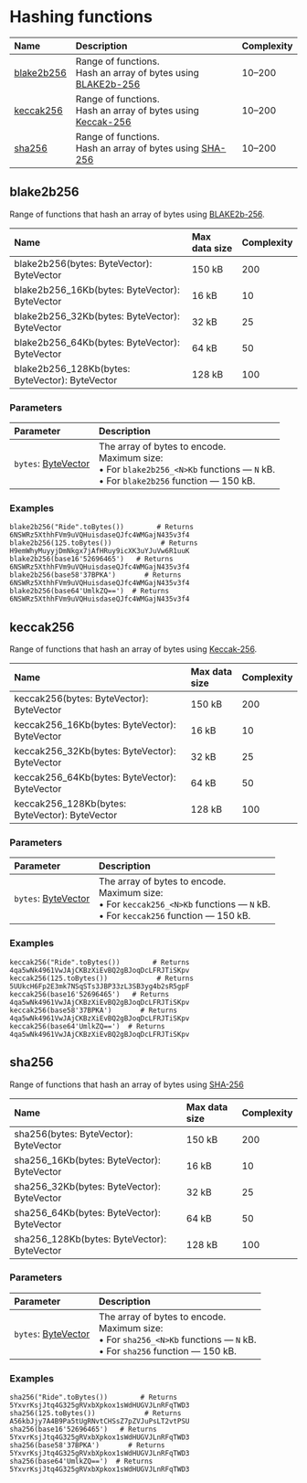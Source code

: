 # Hashing functions

| Name | Description | Complexity |
| :--- | :--- | :--- |
| [blake2b256](#blake2b256) | Range of functions.<br>Hash an array of bytes using [BLAKE2b-256](https://en.wikipedia.org/wiki/BLAKE_%28hash_function%29) | 10–200 |
| [keccak256](#keccak256) | Range of functions.<br>Hash an array of bytes using [Keccak-256](https://keccak.team/files/Keccak-submission-3.pdf) | 10–200 |
| [sha256](#sha256) | Range of functions.<br>Hash an array of bytes using [SHA-256](https://en.wikipedia.org/wiki/SHA-2) | 10–200 |

## blake2b256

Range of functions that hash an array of bytes using [BLAKE2b-256](https://en.wikipedia.org/wiki/BLAKE_%28hash_function%29).

| Name | Max data size | Complexity |
|:---| :--- | :--- |
| blake2b256(bytes: ByteVector): ByteVector | 150 kB | 200 |
| blake2b256_16Kb(bytes: ByteVector): ByteVector | 16 kB | 10 |
| blake2b256_32Kb(bytes: ByteVector): ByteVector | 32 kB | 25 |
| blake2b256_64Kb(bytes: ByteVector): ByteVector | 64 kB | 50 |
| blake2b256_128Kb(bytes: ByteVector): ByteVector | 128 kB | 100 |

### Parameters

| Parameter | Description |
| :--- | :--- |
| `bytes`: [ByteVector](/en/ride/data-types/byte-vector) | The array of bytes to encode.<br>Maximum size:<br>• For `blake2b256_<N>Kb` functions — `N` kB.<br>• For `blake2b256` function — 150 kB. |

### Examples

```ride
blake2b256("Ride".toBytes())        # Returns 6NSWRz5XthhFVm9uVQHuisdaseQJfc4WMGajN435v3f4
blake2b256(125.toBytes())            # Returns H9emWhyMuyyjDmNkgx7jAfHRuy9icXK3uYJuVw6R1uuK
blake2b256(base16'52696465')   # Returns 6NSWRz5XthhFVm9uVQHuisdaseQJfc4WMGajN435v3f4
blake2b256(base58'37BPKA')       # Returns 6NSWRz5XthhFVm9uVQHuisdaseQJfc4WMGajN435v3f4
blake2b256(base64'UmlkZQ==')  # Returns 6NSWRz5XthhFVm9uVQHuisdaseQJfc4WMGajN435v3f4
```

## keccak256

Range of functions that hash an array of bytes using [Keccak-256](https://keccak.team/files/Keccak-submission-3.pdf).

| Name | Max data size | Complexity |
|:---| :--- | :--- |
| keccak256(bytes: ByteVector): ByteVector | 150 kB | 200 |
| keccak256_16Kb(bytes: ByteVector): ByteVector | 16 kB | 10 |
| keccak256_32Kb(bytes: ByteVector): ByteVector | 32 kB | 25 |
| keccak256_64Kb(bytes: ByteVector): ByteVector | 64 kB | 50 |
| keccak256_128Kb(bytes: ByteVector): ByteVector | 128 kB | 100 |

### Parameters

| Parameter | Description |
| :--- | :--- |
| `bytes`: [ByteVector](/en/ride/data-types/byte-vector) | The array of bytes to encode.<br>Maximum size:<br>• For `keccak256_<N>Kb` functions — `N` kB.<br>• For `keccak256` function — 150 kB. |

### Examples

```ride
keccak256("Ride".toBytes())        # Returns 4qa5wNk4961VwJAjCKBzXiEvBQ2gBJoqDcLFRJTiSKpv
keccak256(125.toBytes())            # Returns 5UUkcH6Fp2E3mk7NSqSTs3JBP33zL3SB3yg4b2sR5gpF
keccak256(base16'52696465')   # Returns 4qa5wNk4961VwJAjCKBzXiEvBQ2gBJoqDcLFRJTiSKpv
keccak256(base58'37BPKA')       # Returns 4qa5wNk4961VwJAjCKBzXiEvBQ2gBJoqDcLFRJTiSKpv
keccak256(base64'UmlkZQ==')  # Returns 4qa5wNk4961VwJAjCKBzXiEvBQ2gBJoqDcLFRJTiSKpv
```

## sha256

Range of functions that hash an array of bytes using [SHA-256](https://en.wikipedia.org/wiki/SHA-2)

| Name | Max data size | Complexity |
|:---| :--- | :--- |
| sha256(bytes: ByteVector): ByteVector | 150 kB | 200 |
| sha256_16Kb(bytes: ByteVector): ByteVector | 16 kB | 10 |
| sha256_32Kb(bytes: ByteVector): ByteVector | 32 kB | 25 |
| sha256_64Kb(bytes: ByteVector): ByteVector | 64 kB | 50 |
| sha256_128Kb(bytes: ByteVector): ByteVector | 128 kB | 100 |

### Parameters

| Parameter | Description |
| :--- | :--- |
| `bytes`: [ByteVector](/en/ride/data-types/byte-vector) | The array of bytes to encode.<br>Maximum size:<br>• For `sha256_<N>Kb` functions — `N` kB.<br>• For `sha256` function — 150 kB. |

### Examples

```ride
sha256("Ride".toBytes())        # Returns 5YxvrKsjJtq4G325gRVxbXpkox1sWdHUGVJLnRFqTWD3
sha256(125.toBytes())            # Returns A56kbJjy7A4B9Pa5tUgRNvtCHSsZ7pZVJuPsLT2vtPSU
sha256(base16'52696465')   # Returns 5YxvrKsjJtq4G325gRVxbXpkox1sWdHUGVJLnRFqTWD3
sha256(base58'37BPKA')       # Returns 5YxvrKsjJtq4G325gRVxbXpkox1sWdHUGVJLnRFqTWD3
sha256(base64'UmlkZQ==')  # Returns 5YxvrKsjJtq4G325gRVxbXpkox1sWdHUGVJLnRFqTWD3
```
